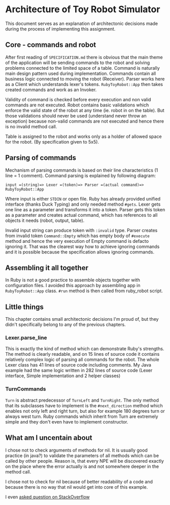 Architecture of Toy Robot Simulator
===================================
This document serves as an explanation of architectonic decisions made during the process of implementing this assignment.

Core - commands and robot
-------------------------
After first reading of `SPECIFICATION.md` there is obvious that the main theme of the application will be sending commands to the robot and solving problems connected to the limited space of a table. Command is naturally main design pattern used during implementation. Commands contain all business logic connected to moving the robot (Receiver). Parser works here as a Client which understands lexer's tokens. `RubyToyRobot::App` then takes created commands and work as an Invoker.

Validity of command is checked before every execution and non valid commands are not executed. Robot contains basic validations which enforce the valid state of the robot at any time (ie. robot in on the table). But those validations should never be used (understand never throw an exception) because non-valid commands are not executed and hence there is no invalid method call.

Table is assigned to the robot and works only as a holder of allowed space for the robot. (By specification given to 5x5).

Parsing of commands
-------------------
Mechanism of parsing commands is based on their line characteristics (1 line = 1 comment). Command parsing is explained by following diagram:

    input =(string)=> Lexer =(token)=> Parser =(actual command)=> RubyToyRobot::App
   
Where input is either `STDIN` or open file. Ruby has already provided unified interface (thanks Duck Typing) and only needed method `#gets`. Lexer gets one line as a parameter and transforms it into a token. Parser gets this token as a parameter and creates actual command, which has references to all objects it needs (robot, output, table).

Invalid input string can produce token with `:invalid` type. Parser creates from invalid token `Command::Empty` which has empty body of `#execute` method and hence the very execution of Empty command is defacto ignoring it. That was the clearest way how to achieve ignoring commands and it is possible because the specification allows ignoring commands.

Assembling it all together
--------------------------
In Ruby is not a good practice to assemble objects together with configuration files. I avoided this approach by assembling app in `RubyToyRobot::App` class. `#run` method is then called from ruby_robot script.

Little things
--------------------------------------------------------
This chapter contains small architectonic decisions I'm proud of, but they didn't specifically belong to any of the previous chapters.

### Lexer.parse_line
This is exactly the kind of method which can demonstrate Ruby's strengths. The method is clearly readable, and on 15 lines of source code it contains relatively complex logic of parsing all commands for the robot. The whole Lexer class has 41 lines of source code including comments. My Java example had the same logic written in 282 lines of source code (Lexer interface, Simple implementation and 2 helper classes)

### TurnCommands
`Turn` is abstract predecessor of `TurnLeft` and `TurnRight`. The only method that its subclasses have to implement is the `#next_direction` method which enables not only left and right turn, but also for example 180 degrees turn or always west turn. Ruby commands which inherit from Turn are extremely simple and they don't even have to implement constructor.


What am I uncentain about
----------------------------
I chose not to check arguments of methods for nil. It is usually good practice (in java?) to validate the parameters of all methods which can be called by other people. Reason is, that every NPE will be discovered exactly on the place where the error actually is and not somewhere deeper in the method call.

I chose not to check for nil because of better readability of a code and because there is no way that nil would get into core of this example.

I even [asked question on StackOverflow](http://stackoverflow.com/questions/24864839/validating-method-arguments-for-nil)
